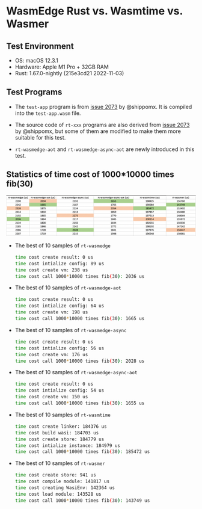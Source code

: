 # WasmEdge Rust vs. Wasmtime vs. Wasmer

## Test Environment

- OS: macOS 12.3.1
- Hardware: Apple M1 Pro + 32GB RAM
- Rust: 1.67.0-nightly (215e3cd21 2022-11-03)

## Test Programs

- The `test-app` program is from [issue 2073](https://github.com/WasmEdge/WasmEdge/discussions/2073) by @shippomx. It is compiled into the `test-app.wasm` file.

- The source code of `rt-xxx` programs are also derived from [issue 2073](https://github.com/WasmEdge/WasmEdge/discussions/2073) by @shippomx, but some of them are modified to make them more suitable for this test.

- `rt-wasmedge-aot` and `rt-wasmedge-async-aot` are newly introduced in this test.

## Statistics of time cost of 1000*10000 times fib(30)

<img src="statistics.png" alt="statistics" style="zoom:50%;"/>

- The best of 10 samples of `rt-wasmedge`
  
  ```bash
  time cost create result: 0 us
  time cost intialize config: 89 us
  time cost create vm: 238 us
  time cost call 1000*10000 times fib(30): 2036 us
  ```

- The best of 10 samples of `rt-wasmedge-aot`
  
  ```bash
  time cost create result: 0 us
  time cost intialize config: 64 us
  time cost create vm: 198 us
  time cost call 1000*10000 times fib(30): 1665 us
  ```

- The best of 10 samples of `rt-wasmedge-async`
  
  ```bash
  time cost create result: 0 us
  time cost intialize config: 56 us
  time cost create vm: 176 us
  time cost call 1000*10000 times fib(30): 2028 us
  ```

- The best of 10 samples of `rt-wasmedge-async-aot`
  
  ```bash
  time cost create result: 0 us
  time cost intialize config: 54 us
  time cost create vm: 150 us
  time cost call 1000*10000 times fib(30): 1655 us
  ```

- The best of 10 samples of `rt-wasmtime`
  
  ```bash
  time cost create linker: 184376 us
  time cost build wasi: 184703 us
  time cost create store: 184779 us
  time cost intialize instance: 184979 us
  time cost call 1000*10000 times fib(30): 185472 us
  ```

- The best of 10 samples of `rt-wasmer`
  
  ```bash
  time cost create store: 941 us
  time cost compile module: 141817 us
  time cost creating WasiEnv: 142364 us
  time cost load module: 143528 us
  time cost call 1000*10000 times fib(30): 143749 us
  ```
